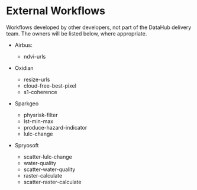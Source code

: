# External Workflows
Workflows developed by other developers, not part of the DataHub delivery team. The owners will be listed below, where appropriate.
- Airbus:
  - ndvi-urls

- Oxidian
    - resize-urls
    - cloud-free-best-pixel
    - s1-coherence

- Sparkgeo
    - physrisk-filter
    - lst-min-max
    - produce-hazard-indicator
    - lulc-change

- Spryosoft
    - scatter-lulc-change
    - water-quality
    - scatter-water-quality
    - raster-calculate
    - scatter-raster-calculate